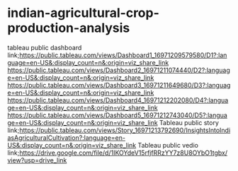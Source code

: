 # indian-agricultural-crop-production-analysis
tableau public dashboard link;https://public.tableau.com/views/Dashboard1_16971209579580/D1?:language=en-US&:display_count=n&:origin=viz_share_link
                               https://public.tableau.com/views/Dashboard2_16971211074440/D2?:language=en-US&:display_count=n&:origin=viz_share_link
                               https://public.tableau.com/views/Dashboard3_16971211649680/D3?:language=en-US&:display_count=n&:origin=viz_share_link
                               https://public.tableau.com/views/Dashboard4_16971212202080/D4?:language=en-US&:display_count=n&:origin=viz_share_link
                               https://public.tableau.com/views/Dashboard5_16971212743040/D5?:language=en-US&:display_count=n&:origin=viz_share_link
Tableau public story link;https://public.tableau.com/views/Story_16971213792690/InsightsIntoIndiasAgriculturalCultivation?:language=en-US&:display_count=n&:origin=viz_share_link
Tableau public vedio link;https://drive.google.com/file/d/1IKOYdeV15rfjfRRzYY7z8U8OYbO1tgbx/view?usp=drive_link
